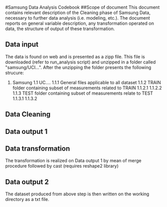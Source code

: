 #Samsung Data Analysis Codebook
##Scope of document
This document contains relevant description of the Cleaning phase of Samsung Data, necessary to further data analysis 
(i.e. modeling, etc.). The document reports on general variable description, any transformation operated on data, 
the structure of output of these transformation.
## Data input
The data is found on web and is presented as a zipp file. This file is downloaded (refer to run_analysis script)  and unzipped in a folder called "samsung/UCI...".
After the unzipping the folder presents the following strucure:
1. Samsung
1.1 UC....
1.1.1 General files applicable to all dataset
1.1.2 TRAIN folder containing subset of measurements related to TRAIN
1.1.2.1 
1.1.2.2
1.1.3 TEST folder containing subset of measurements relate to TEST
1.1.3.1
1.1.3.2

## Data Cleaning
## Data output 1

## Data transformation
The transformation is realized on Data output 1 by mean of merge procedure followed by cast (requires reshape2 library)

## Data output 2
The dataset produced from above step is then written on the working directory as a txt file.
